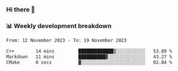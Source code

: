 ### Hi there 👋

### 📊 Weekly development breakdown
<!--START_SECTION:waka-->

```txt
From: 12 November 2023 - To: 19 November 2023

C++        14 mins         █████████████▒░░░░░░░░░░░   53.89 %
Markdown   11 mins         ██████████▓░░░░░░░░░░░░░░   43.27 %
CMake      0 secs          ▓░░░░░░░░░░░░░░░░░░░░░░░░   02.84 %
```

<!--END_SECTION:waka-->
